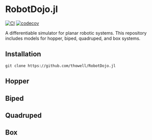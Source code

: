 # RobotDojo.jl
[![CI](https://github.com/thowell/RobotDojo.jl/actions/workflows/CI.yml/badge.svg)](https://github.com/thowell/RobotDojo.jl/actions/workflows/CI.yml)
[![codecov](https://codecov.io/gh/thowell/RobotDojo.jl/branch/main/graph/badge.svg?token=E0EBU6ZJRL)](https://codecov.io/gh/thowell/RobotDojo.jl)

A differentiable simulator for planar robotic systems. This repository includes models for hopper, biped, quadruped, and box systems. 

## Installation
``` 
git clone https://github.com/thowell/RobotDojo.jl
```

## Hopper 

## Biped 

## Quadruped 

## Box